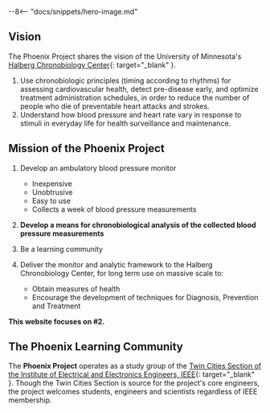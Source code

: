 
--8<-- "docs/snippets/hero-image.md"

## Vision

The Phoenix Project shares the vision of the University of Minnesota's [Halberg Chronobiology Center](https://halbergchronobiologycenter.umn.edu){: target="_blank" }.

1. Use chronobiologic principles (timing according to rhythms) for assessing cardiovascular health, detect pre-disease early, and optimize treatment administration schedules, in order to reduce the number of people who die of preventable heart attacks and strokes.
2. Understand how blood pressure and heart rate vary in response to stimuli in everyday life for health surveillance and maintenance.

## Mission of the Phoenix Project

1.  Develop an ambulatory blood pressure monitor

    * Inexpensive
    * Unobtrusive
    * Easy to use
    * Collects a week of blood pressure measurements

2. **Develop a means for chronobiological analysis of the collected blood pressure measurements**

3. Be a learning community

4. Deliver the monitor and analytic framework to the Halberg Chronobiology Center, for long term use on massive scale to:

    * Obtain measures of health
    * Encourage the development of techniques for Diagnosis, Prevention and Treatment

**This website focuses on #2.**

## The Phoenix Learning Community

The **Phoenix Project** operates as a study group of the [Twin Cities Section of the Institute of Electrical and Electronics Engineers, IEEE](https://tc-ieee.org){: target="_blank" }. Though the Twin Cities Section is source for the project's core engineers, the project welcomes students, engineers and scientists regardless of IEEE membership.
